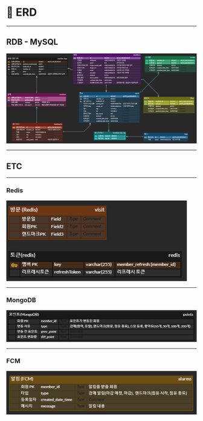 # :file_folder: ERD

---

## RDB - MySQL

![ERD](images/erd.png)

---

## ETC

---

### Redis

![Redis](images/redis.png)

---

### MongoDB

![MongoDB](images/mongodb.png)

---

### FCM

![FCM](images/fcm.png)
